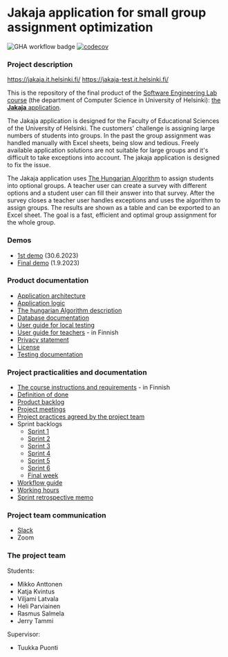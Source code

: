 # Jakaja application for small group assignment optimization
![GHA workflow badge](https://github.com/piryopt/pienryhmien-optimointi/workflows/CI/badge.svg)
[![codecov](https://codecov.io/gh/piryopt/pienryhmien-optimointi/graph/badge.svg?token=RUVDRPFG4Z)](https://codecov.io/gh/piryopt/pienryhmien-optimointi)

### Project description

https://jakaja.it.helsinki.fi/
https://jakaja-test.it.helsinki.fi/

This is the repository of the final product of the [Software Engineering Lab course](https://studies.helsinki.fi/courses/cur/otm-96ddc0a9-a15b-4717-bfdc-23872092b730) (the department of Computer Science in University of Helsinki): [the **Jakaja** application](https://jakaja.it.helsinki.fi/).

The Jakaja application is designed for the Faculty of Educational Sciences of the University of Helsinki. The customers' challenge is assigning large numbers of students into groups. In the past the group assignment was handled manually with Excel sheets, being slow and tedious. Freely available application solutions are not suitable for large groups and it's difficult to take exceptions into account. The jakaja application is designed to fix the issue. 

The Jakaja application uses [The Hungarian Algorithm](https://en.wikipedia.org/wiki/Hungarian_algorithm) to assign students into optional groups. A teacher user can create a survey with different options and a student user can fill their answer into that survey. After the survey closes a teacher user handles exceptions and uses the algorithm to assign groups. The results are shown as a table and can be exported to an Excel sheet. The goal is a fast, efficient and optimal group assignment for the whole group.

### Demos

- [1st demo](https://youtu.be/z548R3cHm54) (30.6.2023)
- [Final demo](https://youtu.be/MJJqFB_mtdY) (1.9.2023)


### Product documentation

- [Application architecture](https://github.com/piryopt/pienryhmien-optimointi/blob/main/documentation/architecture.md)
- [Application logic](https://github.com/piryopt/pienryhmien-optimointi/blob/main/documentation/process_flow_chart.pdf)
- [The hungarian Algorithm description](https://github.com/piryopt/pienryhmien-optimointi/blob/main/documentation/hungarian.md)
- [Database documentation](https://github.com/piryopt/pienryhmien-optimointi/blob/main/documentation/database_docs/)
- [User guide for local testing](https://github.com/piryopt/pienryhmien-optimointi/blob/main/documentation/user_guide.md)
- [User guide for teachers](https://github.com/piryopt/pienryhmien-optimointi/blob/main/documentation/kayttoohje_opettaja_DRAFT.md) - in Finnish
- [Privacy statement](https://piryopt.ext.ocp-prod-0.k8s.it.helsinki.fi/privacy-policy)
- [License](https://github.com/piryopt/pienryhmien-optimointi/blob/main/LICENSE)
- [Testing documentation](https://github.com/piryopt/pienryhmien-optimointi/blob/main/documentation/Testing.md)


### Project practicalities and documentation

- [The course instructions and requirements](https://github.com/HY-TKTL/TKT20007-Ohjelmistotuotantoprojekti) - in Finnish
- [Definition of done](https://github.com/piryopt/pienryhmien-optimointi/blob/main/documentation/Definition%20of%20done.md)
- [Product backlog](https://tasks.office.com/HelsinkiFI.onmicrosoft.com/en-GB/Home/Planner/#/plantaskboard?groupId=ba568d54-ac10-4284-8546-4bd5009e3f22&planId=PWuNfrTpM0uMVnV2NHTlY5YAEsh-)
- [Project meetings](https://github.com/piryopt/pienryhmien-optimointi/blob/main/documentation/project_meetings.md)
- [Project practices agreed by the project team](https://github.com/piryopt/pienryhmien-optimointi/blob/main/documentation/project_practices.md)
- Sprint backlogs
  - [Sprint 1](https://docs.google.com/spreadsheets/d/19JN28VdVESQVGfSUTVLsMB2tkSZfw3HZhc6R9kpa-ng/edit#gid=466729438)
  - [Sprint 2](https://docs.google.com/spreadsheets/d/19JN28VdVESQVGfSUTVLsMB2tkSZfw3HZhc6R9kpa-ng/edit#gid=59763564)
  - [Sprint 3](https://docs.google.com/spreadsheets/d/19JN28VdVESQVGfSUTVLsMB2tkSZfw3HZhc6R9kpa-ng/edit#gid=1576777136)
  - [Sprint 4](https://docs.google.com/spreadsheets/d/19JN28VdVESQVGfSUTVLsMB2tkSZfw3HZhc6R9kpa-ng/edit#gid=1803644692)
  - [Sprint 5](https://docs.google.com/spreadsheets/d/19JN28VdVESQVGfSUTVLsMB2tkSZfw3HZhc6R9kpa-ng/edit#gid=453913023)
  - [Sprint 6](https://docs.google.com/spreadsheets/d/19JN28VdVESQVGfSUTVLsMB2tkSZfw3HZhc6R9kpa-ng/edit#gid=530975876)
  - [Final week](https://docs.google.com/spreadsheets/d/19JN28VdVESQVGfSUTVLsMB2tkSZfw3HZhc6R9kpa-ng/edit#gid=257246197)
- [Workflow guide](https://github.com/piryopt/pienryhmien-optimointi/blob/main/documentation/workflow_guide.md)
- [Working hours](https://docs.google.com/spreadsheets/d/1rd8avaP7OGhgrX-mo4E5-mgfgCE71X50_aM8jR2hNEc/edit#gid=1189482618)
- [Sprint retrospective memo](https://helsinkifi-my.sharepoint.com/:w:/g/personal/kvintus_ad_helsinki_fi/ESr_fS3hEUVMsg00DHP5vWEBpPcCFS8eZlOT8pXTcdTooA?e=kuOmxE) 


### Project team communication

- [Slack](https://ohtuprojekti-hq.slack.com)
- Zoom


### The project team

Students:
- Mikko Anttonen
- Katja Kvintus
- Viljami Latvala
- Heli Parviainen
- Rasmus Salmela
- Jerry Tammi

Supervisor:
- Tuukka Puonti
